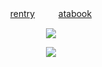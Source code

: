 


<div align="center">
  
[rentry](https://rentry.co/toame)  󠀠󠀠 ㅤㅤ  [atabook](https://raincandy.atabook.org/)

</div>

<p align="center">
  <img src= "https://files.catbox.moe/bxpvrn.gif">
</p>


<p align="center">
  <a href="https://github.com/kittinan/spotify-github-profile">
    <img src="https://spotify-github-profile.kittinanx.com/api/view?uid=31riqf3fmmfy6353kzizximkybjq&cover_image=true&theme=novatorem&show_offline=false&background_color=ffffff&interchange=false&profanity=false&bar_color=1d301c&bar_color_cover=false">
    
  </a>
</p>
